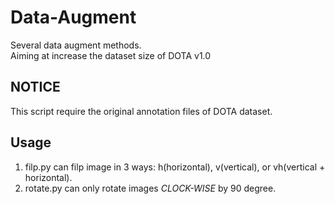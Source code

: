 # Data-Augment

Several data augment methods.  
Aiming at increase the dataset size of DOTA v1.0

## NOTICE  
This script require the original annotation files of DOTA dataset.

## Usage
1. filp.py can filp image in 3 ways: h(horizontal), v(vertical), or vh(vertical + horizontal).  
2. rotate.py can only rotate images _CLOCK-WISE_ by 90 degree.  
